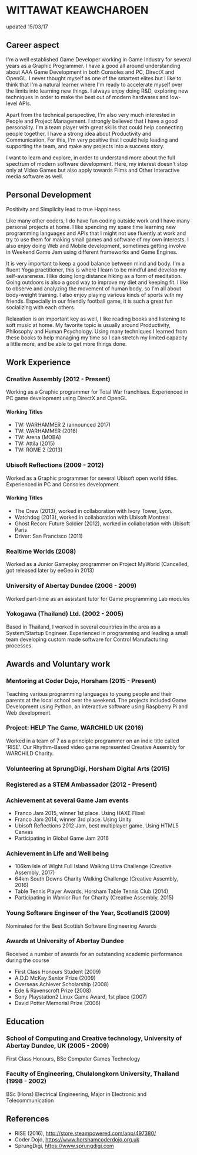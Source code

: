 # WITTAWAT KEAWCHAROEN
updated 15/03/17

## Career aspect
I'm a well established Game Developer working in Game Industry for several years as a Graphic Programmer. I have a good all around understanding about AAA Game Development in both Consoles and PC, DirectX and OpenGL.
I never thought myself as one of the smartest elites but I like to think that I'm a natural learner where I'm ready to accelerate myself over the limits into learning new things. I always enjoy doing R&D, exploring new techniques in order to make the best out of modern hardwares and low-level APIs.

Apart from the technical perspective, I'm also very much interested in People and Project Management. I strongly believed that I have a good personality. I'm a team player with great skills that could help connecting people together. I have a strong idea about Productivity and Communication. For this, I'm very positive that I could help leading and supporting the team, and make any projects into a success story.

I want to learn and explore, in order to understand more about the full spectrum of modern software development. Here, my interest doesn't stop only at Video Games but also apply towards Films and Other Interactive media software as well.

## Personal Development
Positivity and Simplicity lead to true Happiness.

Like many other coders, I do have fun coding outside work and I have many personal projects at home. I like spending my spare time learning new programming languages and APIs that I might not use fluently at work and try to use them for making small games and software of my own interests. I also enjoy doing Web and Mobile development, sometimes getting involve in Weekend Game Jam using different frameworks and Game Engines.

It is very important to keep a good balance between mind and body. I'm a fluent Yoga practitioner, this is where I learn to be mindful and develop my self-awareness. I like doing long distance hiking as a form of meditation. Going outdoors is also a good way to improve my diet and keeping fit. I like to observe and analyzing the movement of human body, so I'm all about body-weight training. I also enjoy playing various kinds of sports with my friends. Especially in our friendly football game, it is such a great fun socializing with each others.

Relaxation is an important key as well, I like reading books and listening to soft music at home. My favorite topic is usually around Productivity, Philosophy and Human Psychology. Using many techniques I learned from these books to help managing my time so I can stretch my limited capacity a little more, and be able to get more things done.

## Work Experience
### Creative Assembly (2012 - Present)
Working as a Graphic programmer for Total War franchises. Experienced in PC game development using DirectX and OpenGL 
#### Working Titles
- TW: WARHAMMER 2 (announced 2017) 
- TW: WARHAMMER (2016)
- TW: Arena (MOBA)
- TW: Attila (2015)
- TW: ROME 2 (2013)
### Ubisoft Reflections (2009 - 2012)
Worked as a Graphic programmer for several Ubisoft open world titles. Experienced in PC and Consoles development.
#### Working Titles
- The Crew (2013), worked in collaboration with Ivory Tower, Lyon.
- Watchdog (2013), worked in collaboration with Ubisoft Montreal
- Ghost Recon: Future Soldier (2012), worked in collaboration with Ubisoft Paris
- Driver: San Francisco (2011)
### Realtime Worlds (2008)
Worked as a Junior Gameplay programmer on Project MyWorld (Cancelled, got released later by eeGeo in 2013)
### University of Abertay Dundee (2006 - 2009)
Worked part-time as an assistant tutor for Game programming Lab modules
### Yokogawa (Thailand) Ltd. (2002 - 2005)
Based in Thailand, I worked in several countries in the area as a System/Startup Engineer. Experienced in programming and leading a small team developing custom made software for Control Manufacturing processes.

## Awards and Voluntary work
### Mentoring at Coder Dojo, Horsham (2015 - Present)
Teaching various programming languages to young people and their parents at the local school over the weekend. The projects included Game Development using Python, an interactive software using Raspberry Pi and Web development.
### Project: HELP The Game, WARCHILD UK (2016)
Worked in a team of 7 as a principle programmer on an indie title called 'RISE'. Our Rhythm-Based video game represented Creative Assembly for WARCHILD Charity.
### Volunteering at SprungDigi, Horsham Digital Arts (2015)
### Registered as a STEM Ambassador (2012 - Present)
### Achievement at several Game Jam events
- Franco Jam 2015, winner 1st place. Using HAXE Flixel
- Franco Jam 2014, winner 3rd place. Using Unity
- Ubisoft Reflections 2012 Jam, best multiplayer game. Using HTML5 Canvas
- Participating in Global Game Jam 2016
### Achievement in Life and Well being
- 106km Isle of Wight Full Island Walking Ultra Challenge (Creative Assembly, 2017) 
- 64km South Downs Charity Walking Challenge (Creative Assembly, 2016) 
- Table Tennis Player Awards, Horsham Table Tennis Club (2014)
- Participating in Warrior Run for Charity (Creative Assembly, 2015)
### Young Software Engineer of the Year, ScotlandIS (2009)
Nominated for the Best Scottish Software Engineering Awards
### Awards at University of Abertay Dundee
Received a number of awards for an outstanding academic performance during the course
- First Class Honours Student (2009)
- A.D.D McKay Senior Prize (2009)
- Overseas Achiever Scholarship (2008)
- Ede & Ravenscroft Prize (2008)
- Sony Playstation2 Linux Game Award, 1st place (2007)
- David Potter Memorial Prize (2006)

## Education
### School of Computing and Creative technology, University of Abertay Dundee, UK (2005 - 2009)
First Class Honours, BSc Computer Games Technology
### Faculty of Engineering, Chulalongkorn University, Thailand (1998 - 2002)
BSc (Hons) Electrical Engineering, Major in Electronic and Telecommunication

## References
- RISE (2016), http://store.steampowered.com/app/497380/
- Coder Dojo, https://www.horshamcoderdojo.org.uk
- SprungDigi, https://www.sprungdigi.com
